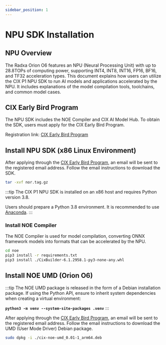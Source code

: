 ```yaml
---
sidebar_position: 1
---
```


# NPU SDK Installation

## NPU Overview

The Radxa Orion O6 features an NPU (Neural Processing Unit) with up to 28.8TOPs of computing power, supporting INT4, INT8, INT16, FP16, BF16, and TF32 acceleration types.
This document explains how users can utilize the CIX P1 NPU SDK to run AI models and applications accelerated by the NPU. It includes explanations of the model compilation tools, toolchains, and common model cases.

## CIX Early Bird Program

The NPU SDK includes the NOE Compiler and CIX AI Model Hub. To obtain the SDK, users must apply for the CIX Early Bird Program.

Registration link: [CIX Early Bird Program](https://earlybird.cixtech.com/#/)

## Install NPU SDK (x86 Linux Environment)

After applying through the [CIX Early Bird Program](#cix-early-bird-program), an email will be sent to the registered email address. Follow the email instructions to download the SDK.

```bash
tar -xvf nor.tag.gz
```

:::tip
The CIX P1 NPU SDK is installed on an x86 host and requires Python version 3.8.

Users should prepare a Python 3.8 environment. It is recommended to use [Anaconda](https://www.anaconda.com/download).
:::

### Install NOE Compiler

The NOE Compiler is used for model compilation, converting ONNX framework models into formats that can be accelerated by the NPU.

```bash
cd noe
pip3 install -r requirements.txt
pip3 install ./CixBuilder-6.1.2958.1-py3-none-any.whl
```

## Install NOE UMD (Orion O6)

:::tip
The NOE UMD package is released in the form of a Debian installation package. If using the Python API, ensure to inherit system dependencies when creating a virtual environment:

**`python3 -m venv --system-site-packages .venv`**
:::

After applying through the [CIX Early Bird Program](#cix-early-bird-program), an email will be sent to the registered email address. Follow the email instructions to download the UMD (User Mode Driver) Debian package.

```bash
sudo dpkg -i ./cix-noe-umd_0.01-1_arm64.deb
```
